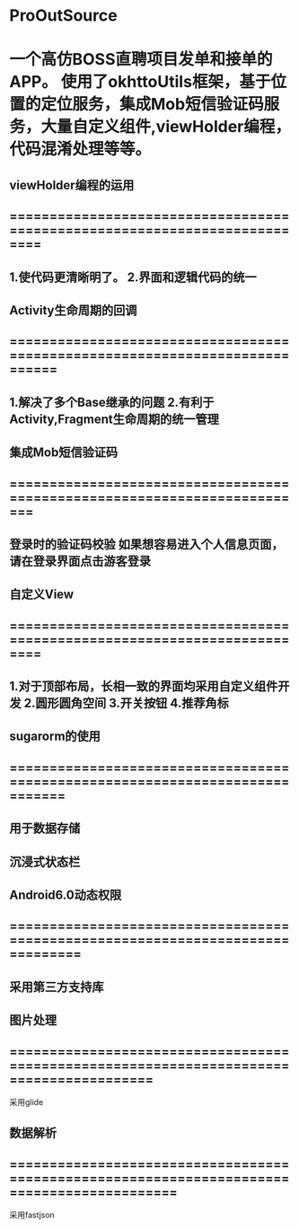 # ProOutSource
一个高仿BOSS直聘项目发单和接单的APP。
使用了okhttoUtils框架，基于位置的定位服务，集成Mob短信验证码服务，大量自定义组件,viewHolder编程，代码混淆处理等等。
==========================================================================
##   viewHolder编程的运用
==========================================================================
--------------------------------------------------------------------------
1.使代码更清晰明了。
2.界面和逻辑代码的统一
------------------------------------------------------------------------------
##   Activity生命周期的回调
============================================================================
---------------------------------------------------------------------------
1.解决了多个Base继承的问题
2.有利于Activity,Fragment生命周期的统一管理
---------------------------------------------------------------------------
##   集成Mob短信验证码
=========================================================================
-------------------------------------------------------------------------
登录时的验证码校验
如果想容易进入个人信息页面，请在登录界面点击游客登录
--------------------------------------------------------------------------
##   自定义View
==========================================================================
--------------------------------------------------------------------------
1.对于顶部布局，长相一致的界面均采用自定义组件开发
2.圆形圆角空间
3.开关按钮
4.推荐角标
-----------------------------------------------------------------------------
##    sugarorm的使用
=============================================================================
----------------------------------------------------------------------------
用于数据存储
------------------------------------------------------------------------------
##    沉浸式状态栏
##    Android6.0动态权限
===============================================================================
------------------------------------------------------------------------------
采用第三方支持库
------------------------------------------------------------------------------------
##    图片处理
========================================================================================
---------------------------------------------------------------------------------------
采用glide
##    数据解析
===========================================================================================
--------------------------------------------------------------------------------------------
采用fastjson
